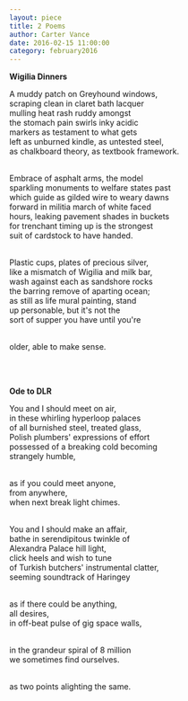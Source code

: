 ```yaml
---
layout: piece
title: 2 Poems
author: Carter Vance
date: 2016-02-15 11:00:00
category: february2016
---
```

<p><b>Wigilia Dinners</b></p>
<p>A muddy patch on Greyhound windows,<br>
scraping clean in claret bath lacquer<br>
mulling heat rash ruddy amongst<br>
the stomach pain swirls inky acidic<br>
markers as testament to what gets<br>
left as unburned kindle, as untested steel,<br>
as chalkboard theory, as textbook framework.<br><br>

Embrace of asphalt arms, the model<br>
sparkling monuments to welfare states past<br>
which guide as gilded wire to weary dawns<br>
forward in militia march of white faced<br>
hours, leaking pavement shades in buckets<br>
for trenchant timing up is the strongest<br>
suit of cardstock to have handed.<br><br>

Plastic cups, plates of precious silver,<br>
like a mismatch of Wigilia and milk bar,<br>
wash against each as sandshore rocks<br>
the barring remove of aparting ocean;<br>
as still as life mural painting, stand<br>
up personable, but it&#39;s not the<br>
sort of supper you have until you&#39;re<br><br>

older, able to make sense.</p></br></br>
<p><b>Ode to DLR</b></p>
<p>You and I should meet on air,</br>
in these whirling hyperloop palaces</br>
of all burnished steel, treated glass,</br>
Polish plumbers&#39; expressions of effort</br>
possessed of a breaking cold becoming</br>
strangely humble,</br></br>

as if you could meet anyone,</br>
from anywhere,</br>
when next break light chimes.</br></br>

You and I should make an affair,</br>
bathe in serendipitous twinkle of</br>
Alexandra Palace hill light,</br>
click heels and wish to tune</br>
of Turkish butchers&#39; instrumental clatter,</br>
seeming soundtrack of Haringey</br></br>

as if there could be anything,</br>
all desires,</br>
in off-beat pulse of gig space walls,</br></br>

in the grandeur spiral of 8 million</br>
we sometimes find ourselves.</br></br>

as two points alighting the same.</p>